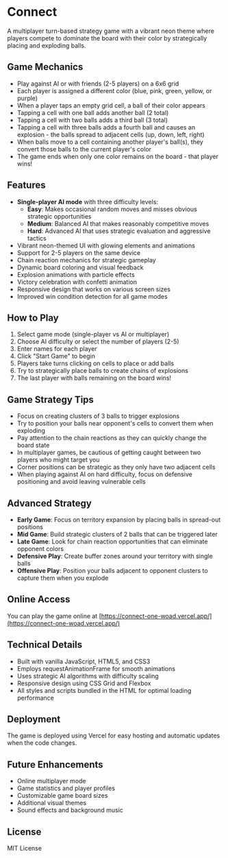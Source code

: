 # Connect

A multiplayer turn-based strategy game with a vibrant neon theme where players compete to dominate the board with their color by strategically placing and exploding balls.

## Game Mechanics

- Play against AI or with friends (2-5 players) on a 6x6 grid
- Each player is assigned a different color (blue, pink, green, yellow, or purple)
- When a player taps an empty grid cell, a ball of their color appears
- Tapping a cell with one ball adds another ball (2 total)
- Tapping a cell with two balls adds a third ball (3 total)
- Tapping a cell with three balls adds a fourth ball and causes an explosion - the balls spread to adjacent cells (up, down, left, right)
- When balls move to a cell containing another player's ball(s), they convert those balls to the current player's color
- The game ends when only one color remains on the board - that player wins!

## Features

- **Single-player AI mode** with three difficulty levels:
  - **Easy**: Makes occasional random moves and misses obvious strategic opportunities
  - **Medium**: Balanced AI that makes reasonably competitive moves
  - **Hard**: Advanced AI that uses strategic evaluation and aggressive tactics
- Vibrant neon-themed UI with glowing elements and animations
- Support for 2-5 players on the same device
- Chain reaction mechanics for strategic gameplay
- Dynamic board coloring and visual feedback
- Explosion animations with particle effects
- Victory celebration with confetti animation
- Responsive design that works on various screen sizes
- Improved win condition detection for all game modes

## How to Play

1. Select game mode (single-player vs AI or multiplayer)
2. Choose AI difficulty or select the number of players (2-5)
3. Enter names for each player
4. Click "Start Game" to begin
5. Players take turns clicking on cells to place or add balls
6. Try to strategically place balls to create chains of explosions
7. The last player with balls remaining on the board wins!

## Game Strategy Tips

- Focus on creating clusters of 3 balls to trigger explosions
- Try to position your balls near opponent's cells to convert them when exploding
- Pay attention to the chain reactions as they can quickly change the board state
- In multiplayer games, be cautious of getting caught between two players who might target you
- Corner positions can be strategic as they only have two adjacent cells
- When playing against AI on hard difficulty, focus on defensive positioning and avoid leaving vulnerable cells

## Advanced Strategy

- **Early Game**: Focus on territory expansion by placing balls in spread-out positions
- **Mid Game**: Build strategic clusters of 2 balls that can be triggered later
- **Late Game**: Look for chain reaction opportunities that can eliminate opponent colors
- **Defensive Play**: Create buffer zones around your territory with single balls
- **Offensive Play**: Position your balls adjacent to opponent clusters to capture them when you explode

## Online Access

You can play the game online at [https://connect-one-woad.vercel.app/](https://connect-one-woad.vercel.app/)

## Technical Details

- Built with vanilla JavaScript, HTML5, and CSS3
- Employs requestAnimationFrame for smooth animations
- Uses strategic AI algorithms with difficulty scaling
- Responsive design using CSS Grid and Flexbox
- All styles and scripts bundled in the HTML for optimal loading performance

## Deployment

The game is deployed using Vercel for easy hosting and automatic updates when the code changes.

## Future Enhancements

- Online multiplayer mode
- Game statistics and player profiles
- Customizable game board sizes
- Additional visual themes
- Sound effects and background music

## License

MIT License
